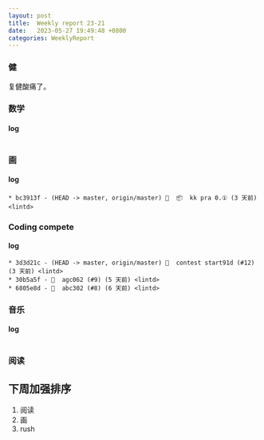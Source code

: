 ```yaml
---
layout: post
title:  Weekly report 23-21
date:   2023-05-27 19:49:48 +0800
categories: WeeklyReport
---
```


### 健

复健酸痛了。

### 数学

#### log
```

```

### 画

#### log
```
* bc3913f - (HEAD -> master, origin/master) 🤖  📦  kk pra 0.① (3 天前) <lintd>
```

### Coding compete

#### log
```
* 3d3d21c - (HEAD -> master, origin/master) 🎉  contest start91d (#12) (3 天前) <lintd>
* 30b5a5f - 🎉  agc062 (#9) (5 天前) <lintd>
* 6805e8d - 🎉  abc302 (#8) (6 天前) <lintd>
```

### 音乐

#### log
```

```

### 阅读

## 下周加强排序

1. 阅读
2. 画
3. rush
